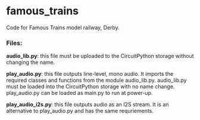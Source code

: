 # famous_trains
Code for Famous Trains model railway, Derby.

### Files:

**audio_lib.py**: this file must be uploaded to the CircuitPython storage without changing the name.

**play_audio.py**: this file outputs line-level, mono audio. It imports the required classes and functions from the module audio_lib.py. audio_lib.py must be loaded into the CircuitPython storage with no name change. play_audio.py can be loaded as main.py to run at power-up.

**play_audio_i2s.py**: this file outputs audio as an I2S stream. It is an alternative to play_audio.py and has the same requriements.
